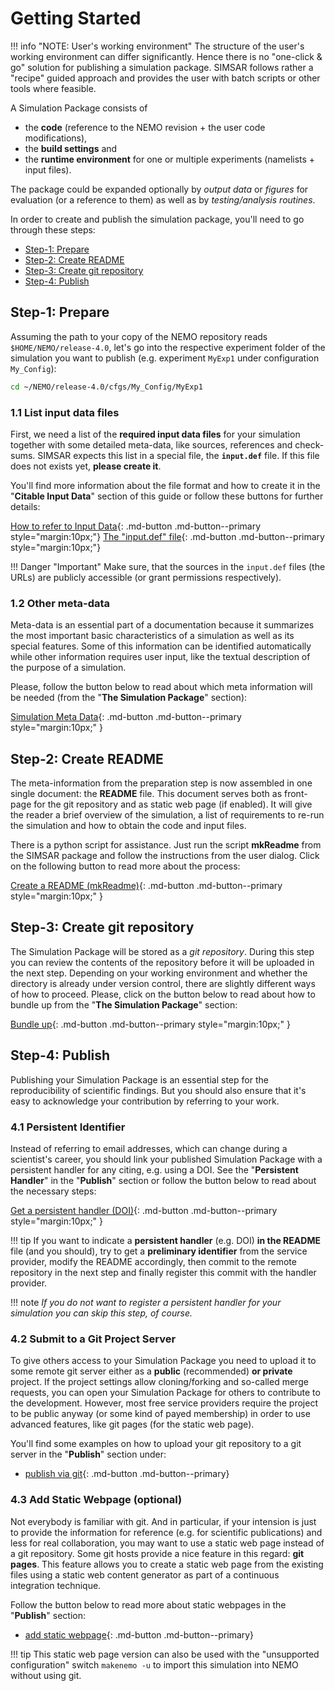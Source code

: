 # Getting Started

!!! info "NOTE: User's working environment"
    The structure of the user's working environment can differ significantly. Hence there is no "one-click & go" solution for publishing a simulation package. SIMSAR follows rather a "recipe" guided approach and provides the user with batch scripts or other tools where feasible.



A Simulation Package consists of 

* the **code** (reference to the NEMO revision + the user code modifications), 
* the **build settings** and 
* the **runtime environment** for one or multiple experiments (namelists + input files). 

The package could be expanded optionally by *output data* or *figures* for evaluation (or a reference to them) as well as by *testing/analysis routines*.

<!--//<img src="img/simsar_SimulationPackage.png" alt="simsar_SimulationPackage" style="zoom:67%;" />//-->

In order to create and publish the simulation package, you'll need to go through these steps:

* [Step-1:  Prepare](#step-1-prepare) 
* [Step-2: Create README](#create-readme)
* [Step-3: Create git repository](#create-git-repository)
* [Step-4: Publish](#publish) 



## Step-1: Prepare

Assuming the path to your copy of the NEMO repository reads `$HOME/NEMO/release-4.0`, let's go into the respective experiment folder of the simulation you want to publish (e.g. experiment `MyExp1` under configuration `My_Config`):

```bash
cd ~/NEMO/release-4.0/cfgs/My_Config/MyExp1
```

### 1.1 List input data files

First, we need a list of the **required input data files** for your simulation together with some detailed meta-data, like sources, references and check-sums. SIMSAR expects this list in a special file, the **`input.def`** file. If this file does not exists yet, **please create it**. 

You'll find more information about the file format and how to create it in the "**Citable Input Data**" section of this guide or follow these buttons for further details:

[How to refer to Input Data](){: .md-button  .md-button--primary style="margin:10px;"} [The "input.def" file](){: .md-button  .md-button--primary style="margin:10px;"}

!!! Danger "Important"
	Make sure, that the sources in the `input.def` files (the URLs) are publicly accessible (or grant permissions respectively).



### 1.2 Other meta-data

Meta-data is an essential part of a documentation because it summarizes the most important basic characteristics of a simulation as well as its special features. Some of this information can be identified automatically while other information requires user input, like the textual description of the purpose of a simulation. 

Please, follow the button below to read about which meta information will be needed (from the "**The Simulation Package**" section):

[Simulation Meta Data](){: .md-button  .md-button--primary style="margin:10px;" }  


## Step-2: Create README

The meta-information from the preparation step is now assembled in one single document: the **README** file. This document serves both as front-page for the git repository and as static web page (if enabled). It will give the reader a brief overview of the simulation, a list of requirements to re-run the simulation and how to obtain the code and input files.

There is a python script for assistance. Just run the script **mkReadme** from the SIMSAR package and follow the instructions from the user dialog. Click on the following button to read more about the process:

[Create a README (mkReadme)](){: .md-button  .md-button--primary style="margin:10px;" }  





## Step-3: Create git repository

The Simulation Package will be stored as a *git repository*. During this step you can review the contents of the repository before it will be uploaded in the next step. Depending on your working environment and whether the directory is already under version control, there are slightly different ways of how to proceed. Please, click on the button below to read about how to bundle up from the "**The Simulation Package**" section:

[Bundle up](){: .md-button  .md-button--primary style="margin:10px;" }



## Step-4: Publish

Publishing your Simulation Package is an essential step for the reproducibility of scientific findings. But you should also ensure that it's easy to acknowledge your contribution by referring to your work.  

### 4.1 Persistent Identifier

Instead of referring to email addresses, which can change during a scientist's career, you should link your published Simulation Package with a persistent handler for any citing, e.g. using a DOI. See the "**Persistent Handler**"  in the "**Publish**" section or follow the button below to read about the necessary steps:

[Get a persistent handler (DOI)](){: .md-button  .md-button--primary style="margin:10px;" }

!!! tip
    If you want to indicate a **persistent handler** (e.g. DOI) **in the README** file (and you should), try to get a **preliminary identifier** from the service provider, modify the README accordingly, then commit to the remote repository in the next step and finally register this commit with the handler provider.

!!! note
    *If you do not want to register a persistent handler for your simulation you can skip this step, of course.*



### 4.2 Submit to a Git Project Server

To give others access to your Simulation Package you need to upload it to some remote git server either as a **public** (recommended) **or private** project. If the project settings allow cloning/forking and so-called merge requests, you can open your Simulation Package for others to contribute to the development. However, most free service providers require the project to be public anyway (or some kind of payed membership) in order to use advanced features, like git pages (for the static web page). 

You'll find some examples on how to upload your git repository to a git server in the "**Publish**" section under:

- [publish via git](){: .md-button  .md-button--primary}



### 4.3 Add Static Webpage (optional)

Not everybody is familiar with git. And in particular, if your intension is just to provide the information for reference (e.g. for scientific publications) and less for real collaboration, you may want to use a static web page instead of a git repository. Some git hosts provide a nice feature in this regard: **git pages**. This feature  allows you to create a static web page from the existing files using a static web content generator as part of a continuous integration technique.

Follow the button below to read more about static webpages in the "**Publish**" section:

* [add static webpage](){: .md-button .md-button--primary}

!!! tip
    This static web page version can also be used with the "unsupported configuration" switch `makenemo -u` to import this simulation into NEMO without using git.



